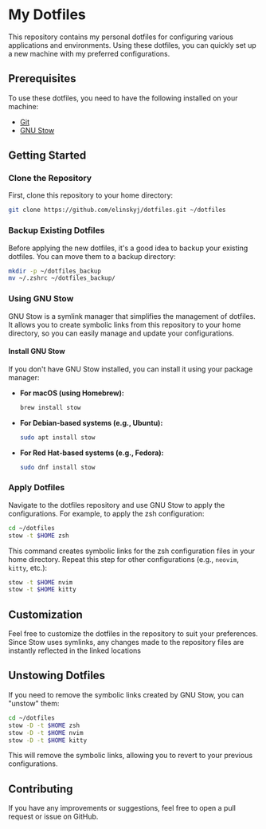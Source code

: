 # My Dotfiles

This repository contains my personal dotfiles for configuring various applications and environments. Using these dotfiles, you can quickly set up a new machine with my preferred configurations.

## Prerequisites

To use these dotfiles, you need to have the following installed on your machine:
- [Git](https://git-scm.com/)
- [GNU Stow](https://www.gnu.org/software/stow/)

## Getting Started

### Clone the Repository

First, clone this repository to your home directory:

```bash
git clone https://github.com/elinskyj/dotfiles.git ~/dotfiles
```

### Backup Existing Dotfiles

Before applying the new dotfiles, it's a good idea to backup your existing dotfiles. You can move them to a backup directory:

```bash
mkdir -p ~/dotfiles_backup
mv ~/.zshrc ~/dotfiles_backup/
```

### Using GNU Stow

GNU Stow is a symlink manager that simplifies the management of dotfiles. It allows you to create symbolic links from this repository to your home directory, so you can easily manage and update your configurations.

#### Install GNU Stow

If you don't have GNU Stow installed, you can install it using your package manager:

- **For macOS (using Homebrew):**
    ```bash
    brew install stow
    ```

- **For Debian-based systems (e.g., Ubuntu):**
    ```bash
    sudo apt install stow
    ```

- **For Red Hat-based systems (e.g., Fedora):**
    ```bash
    sudo dnf install stow
    ```

### Apply Dotfiles

Navigate to the dotfiles repository and use GNU Stow to apply the configurations. For example, to apply the zsh configuration:

```bash
cd ~/dotfiles
stow -t $HOME zsh
```

This command creates symbolic links for the zsh configuration files in your home directory. Repeat this step for other configurations (e.g., `neovim`, `kitty`, etc.):

```bash
stow -t $HOME nvim
stow -t $HOME kitty
```

## Customization

Feel free to customize the dotfiles in the repository to suit your preferences. Since Stow uses symlinks, any changes made to the repository files are instantly reflected in the linked locations

## Unstowing Dotfiles

If you need to remove the symbolic links created by GNU Stow, you can "unstow" them:

```bash
cd ~/dotfiles
stow -D -t $HOME zsh
stow -D -t $HOME nvim
stow -D -t $HOME kitty
```

This will remove the symbolic links, allowing you to revert to your previous configurations.

## Contributing

If you have any improvements or suggestions, feel free to open a pull request or issue on GitHub.
